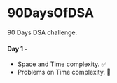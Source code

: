 # 90DaysOfDSA
90 Days DSA challenge.

#### Day 1 - 
- Space and Time complexity. ✅
- Problems on Time complexity. 🔄
